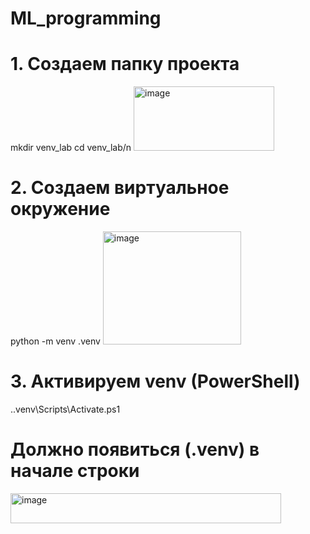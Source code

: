 # ML_programming

# 1. Создаем папку проекта
mkdir venv_lab
cd venv_lab/n
<img width="225" height="103" alt="image" src="https://github.com/user-attachments/assets/fd79d720-d489-4893-9086-9b6c5fc8d728" />


# 2. Создаем виртуальное окружение
python -m venv .venv
<img width="221" height="181" alt="image" src="https://github.com/user-attachments/assets/ba6e9cd1-1850-41c7-aee9-bee29ff5d4e0" />


# 3. Активируем venv (PowerShell)
.\.venv\Scripts\Activate.ps1

# Должно появиться (.venv) в начале строки
<img width="433" height="48" alt="image" src="https://github.com/user-attachments/assets/a86c198e-d112-4ed8-a2c6-3a7830479d26" />

